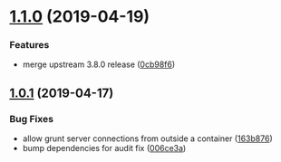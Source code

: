 # [1.1.0](https://github.com/HackerHappyHour/reveal/compare/v1.0.1...v1.1.0) (2019-04-19)


### Features

* merge upstream 3.8.0 release ([0cb98f6](https://github.com/HackerHappyHour/reveal/commit/0cb98f6))

## [1.0.1](https://github.com/HackerHappyHour/reveal/compare/v1.0.0...v1.0.1) (2019-04-17)


### Bug Fixes

* allow grunt server connections from outside a container ([163b876](https://github.com/HackerHappyHour/reveal/commit/163b876))
* bump dependencies for audit fix ([006ce3a](https://github.com/HackerHappyHour/reveal/commit/006ce3a))
